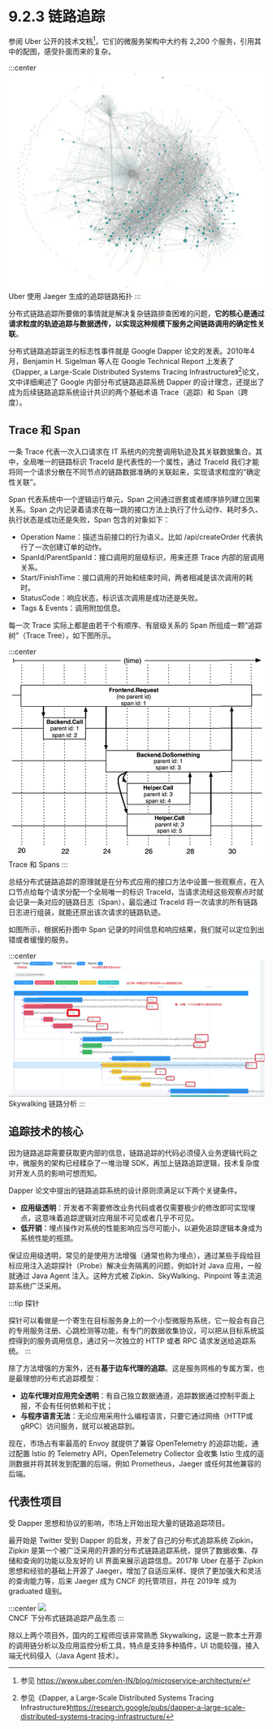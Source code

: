 # 9.2.3 链路追踪

参阅 Uber 公开的技术文档[^1]，它们的微服务架构中大约有 2,200 个服务，引用其中的配图，感受扑面而来的复杂。

:::center
  ![](../assets/uber-microservice.png)<br/>
  Uber 使用 Jaeger 生成的追踪链路拓扑
:::

分布式链路追踪所要做的事情就是解决复杂链路排查困难的问题，**它的核心是通过请求粒度的轨迹追踪与数据透传，以实现这种规模下服务之间链路调用的确定性关联**。

分布式链路追踪诞生的标志性事件就是 Google Dapper 论文的发表。2010年4月，Benjamin H. Sigelman 等人在 Google Technical Report 上发表了《Dapper, a Large-Scale Distributed Systems Tracing Infrastructure》[^2]论文，文中详细阐述了 Google 内部分布式链路追踪系统 Dapper 的设计理念，还提出了成为后续链路追踪系统设计共识的两个基础术语 Trace（追踪）和 Span（跨度）。

## Trace 和 Span

一条 Trace 代表一次入口请求在 IT 系统内的完整调用轨迹及其关联数据集合。其中，全局唯一的链路标识 TraceId 是代表性的一个属性，通过 TraceId 我们才能将同一个请求分散在不同节点的链路数据准确的关联起来，实现请求粒度的“确定性关联”。

Span 代表系统中一个逻辑运行单元，Span 之间通过嵌套或者顺序排列建立因果关系。Span 之内记录着请求在每一跳的接口方法上执行了什么动作、耗时多久、执行状态是成功还是失败，Span 包含的对象如下：

- Operation Name：描述当前接口的行为语义。比如 /api/createOrder 代表执行了一次创建订单的动作。
- SpanId/ParentSpanId：接口调用的层级标识，用来还原 Trace 内部的层调用关系。
- Start/FinishTime：接口调用的开始和结束时间，两者相减是该次调用的耗时。
- StatusCode：响应状态，标识该次调用是成功还是失败。
- Tags & Events：调用附加信息。

每一次 Trace 实际上都是由若干个有顺序、有层级关系的 Span 所组成一颗“追踪树”（Trace Tree），如下图所示。

:::center
  ![](../assets/Dapper-trace-span.png)<br/>
  Trace 和 Spans
:::

总结分布式链路追踪的原理就是在分布式应用的接口方法中设置一些观察点，在入口节点给每个请求分配一个全局唯一的标识 TraceId，当请求流经这些观察点时就会记录一条对应的链路日志（Span），最后通过 TraceId 将一次请求的所有链路日志进行组装，就能还原出该次请求的链路轨迹。

如图所示，根据拓扑图中 Span 记录的时间信息和响应结果，我们就可以定位到出错或者缓慢的服务。

:::center
  ![](../assets/skywalking-ui.jpeg)<br/>
  Skywalking 链路分析
:::

## 追踪技术的核心

因为链路追踪需要获取更内部的信息，链路追踪的代码必须侵入业务逻辑代码之中，微服务的架构已经糅杂了一堆治理 SDK，再加上链路追踪逻辑，技术复杂度对开发人员的影响可想而知。

Dapper 论文中提出的链路追踪系统的设计原则须满足以下两个关键条件。

- **应用级透明**：开发者不需要修改业务代码或者仅需要极少的修改即可实现埋点，这意味着追踪逻辑对应用层不可见或者几乎不可见。
- **低开销**：埋点操作对系统的性能影响应当尽可能小，以避免追踪逻辑本身成为系统性能的瓶颈。

保证应用级透明，常见的是使用方法增强（通常也称为埋点），通过某些手段给目标应用注入追踪探针（Probe）解决业务隔离的问题，例如针对 Java 应用，一般就通过 Java Agent 注入。这种方式被 Zipkin、SkyWalking、Pinpoint 等主流追踪系统广泛采用。

:::tip 探针

探针可以看做是一个寄生在目标服务身上的一个小型微服务系统，它一般会有自己的专用服务注册、心跳检测等功能，有专门的数据收集协议，可以把从目标系统监控得到的服务调用信息，通过另一次独立的 HTTP 或者 RPC 请求发送给追踪系统。
:::


除了方法增强的方案外，还有**基于边车代理的追踪**。这是服务网格的专属方案，也是最理想的分布式追踪模型：
- **边车代理对应用完全透明**：有自己独立数据通道，追踪数据通过控制平面上报，不会有任何依赖和干扰；
- **与程序语言无法**：无论应用采用什么编程语言，只要它通过网络（HTTP或 gRPC）访问服务，就可以被追踪到。

现在，市场占有率最高的 Envoy 就提供了兼容 OpenTelemetry 的追踪功能，通过配置 Istio 的 Telemetry API，OpenTelemetry Collector 会收集 Istio 生成的遥测数据并将其转发到配置的后端，例如 Prometheus，Jaeger 或任何其他兼容的后端。

## 代表性项目

受 Dapper 思想和协议的影响，市场上开始出现大量的链路追踪项目。

最开始是 Twitter 受到 Dapper 的启发，开发了自己的分布式追踪系统 Zipkin，Zipkin 是第一个被广泛采用的开源的分布式链路追踪系统，提供了数据收集、存储和查询的功能以及友好的 UI 界面来展示追踪信息。2017年 Uber 在基于 Zipkin 思想和经验的基础上开源了 Jaeger，增加了自适应采样、提供了更加强大和灵活的查询能力等，后来 Jaeger 成为 CNCF 的托管项目，并在 2019年 成为 graduated 级别。

:::center
  ![](../assets/tracing.png)<br/>
  CNCF 下分布式链路追踪产品生态
:::

除以上两个项目外，国内的工程师应该非常熟悉 Skywalking，这是一款本土开源的调用链分析以及应用监控分析工具，特点是支持多种插件，UI 功能较强，接入端无代码侵入（Java Agent 技术）。

[^1]: 参见 https://www.uber.com/en-IN/blog/microservice-architecture/
[^2]: 参见《Dapper, a Large-Scale Distributed Systems Tracing Infrastructure》https://research.google/pubs/dapper-a-large-scale-distributed-systems-tracing-infrastructure/

[^3]: 参见 https://logz.io/gap/devops-pulse-2022/
